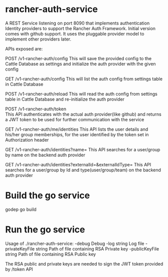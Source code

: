 # rancher-auth-service
A REST Service listening on port 8090 that implements authentication Identity providers to support the Rancher Auth Framework. Initial version comes with github support. It uses the pluggable provider model to implement other providers later. 


APIs exposed are:

POST /v1-rancher-auth/config
This will save the provided config to the Cattle Database as settings and initialize the auth provider with the given config

GET /v1-rancher-auth/config
This will list the auth config from settings table in Cattle Database

POST /v1-rancher-auth/reload
This will read the auth config from settings table in Cattle Database and re-initialize the auth provider

POST /v1-rancher-auth/token  
This API authenticates with the actual auth provider(like github) and returns a JWT token to be used for further communication with the service

GET /v1-rancher-auth/me/identities
This API lists the user details and his/her group memberships, for the user identified by the token set in Authorization header

GET /v1-rancher-auth/identities?name=
This API searches for a user/group by name on the backend auth provider

GET /v1-rancher-auth/identities?externalId=&externalIdType=
This API searches for a user/group by Id and type(user/group/team) on the backend auth provider

# Build the go service
godep go build

# Run the go service

Usage of ./rancher-auth-service:
  -debug
    	Debug
  -log string
    	Log file
  -privateKeyFile string
    	Path of file containing RSA Private key 
  -publicKeyFile string
    	Path of file containing RSA Public key

The RSA public and private keys are needed to sign the JWT token provided by /token API
